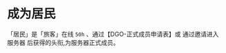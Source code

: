 <!-- guide/apply/MainResident-->

# 成为居民

「居民」是「旅客」在线 `50h` 、通过【DGO-正式成员申请表】或 通过邀请进入服务器 后获得的头衔,为服务器正式成员。

